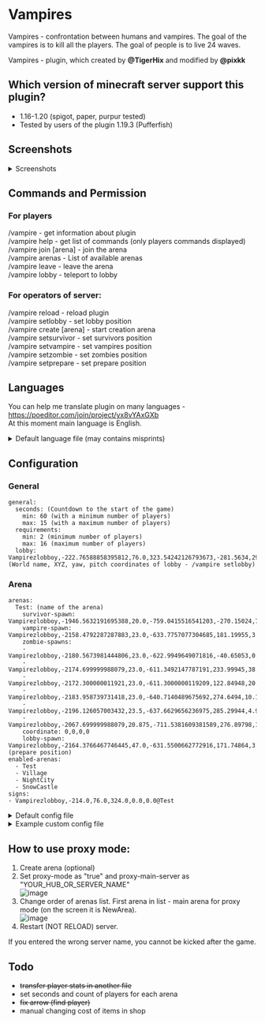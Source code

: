 
# Vampires
Vampires - confrontation between humans and vampires. The goal of the vampires is to kill all the players. The goal of people is to live 24 waves.

Vampires - plugin, which created by **@TigerHix** and modified by **@pixkk** 

## Which version of minecraft server support this plugin?
- 1.16-1.20 (spigot, paper, purpur tested)
- Tested by users of the plugin 1.19.3 (Pufferfish)

## Screenshots
<details>
  <summary>Screenshots</summary>
  
![image](https://user-images.githubusercontent.com/30828435/191724072-8944fc4f-b960-448b-b461-d67fb3618fc0.png)
![image](https://user-images.githubusercontent.com/30828435/191724144-1ee353ee-ed0d-4d4a-a235-f61d20143a0a.png)
![image](https://user-images.githubusercontent.com/30828435/191724220-1ec19ccf-33d7-4aca-a454-0d1fb9ff5d09.png)
![image](https://user-images.githubusercontent.com/30828435/191724710-daaf3f8b-1c15-4116-b32f-1bd8a39f0ce7.png)
![image](https://user-images.githubusercontent.com/30828435/191724778-02207e9b-2c3f-40c7-9484-88802e565419.png)

</details>


## Commands and Permission
### For players
/vampire - get information about plugin  
/vampire help - get list of commands (only players commands displayed)  
/vampire join [arena] - join the arena  
/vampire arenas - List of available arenas  
/vampire leave - leave the arena  
/vampire lobby - teleport to lobby  

### For operators of server:
/vampire reload - reload plugin  
/vampire setlobby - set lobby position  
/vampire create [arena] - start creation arena  
/vampire setsurvivor - set survivors position  
/vampire setvampire - set vampires position  
/vampire setzombie - set zombies position  
/vampire setprepare - set prepare position  

## Languages
You can help me translate plugin on many languages - https://poeditor.com/join/project/yx8vYAxGXb  
At this moment main language is English.  


<details>
  <summary>Default language file (may contains misprints)</summary>
  
  ```yaml
# Messages file

available-commands: Available commands
join-command: Join the game
leave-command: Leave current game
lobby-command: Teleport to the lobby
help-command: Show this page
list-of-arenas: List of available arenas
invalid-arguments: Invalid arguments. Use command
arena-not-exist: Arena does not exist!
arena-exist: This arena already exists!
arena-created: The arena has been successfully created! Now set the spawn point for survivors ("/vampire setsurvivor.")
survivor-spawn-created: The spawn location of the survivors is set. Now set a spawn point of vampires ("/vampire setvampire")
prepare-created: Waiting room set up! The arena has been completed.
vampire-spawn-created: Vampire spawn location is set. Now set a spawn point of zombies ("/vampire setvampire")
zombie-spawn-in-progress: Zombie spawn location is set. Enter the command again to install next point. The minimum number of points is 5.
zombie-spawn-created: Zombie spawn locations are set. You can continue to install more points. If you are ready, type /vampire setprepare for install a spawn point of prepare.
zombie-spawn-not-enough: Not enough zombie spawn points. To install additional
need-create-arena: First, create an arena /vampire create [target].
need-survivor-spawn: 'First, set the survivor spawn location: "/vampire setsurvivor."'
need-vampire-spawn: 'First, set the vampire spawn location: "/vampire setvampire."'
already-in-game: You are already in the game!
in-game: You are in the game!
game-started: The game has already started!
full-arena: The arena is full!
not-in-game: You are not in the game!
no-leave: You can't leave the game now!
too-many-arguments: Too many arguments! Use command
lobby-created: Lobby successfully installed!
plugin-reloaded: Plugin settings reloaded!
unknown-command: 'Unknown command. List of all commands: "/vampire help"'
gold-1: gold!
gold-2: Gold!
gold-3: Gold
blood-1: blood!
blood-2: Blood!
blood-3: Blood
blood-4: blood
get-ready: Get ready
wave: Wave
survivors: Survivors
survivors-2: survivors
vampires: Vampires
zombies: Zombie
sign-waiting: Expectation
sign-started: game in progress
map-name: Map
players: Players
player: Player
joined: joined the game.
you-are-joined: You have joined the game.
was-kicked: was excluded from the game.
left-the-game: left the game.
you-left-the-game: You have left the game.
arena-reset: The arena has been reset.
the-game-will-start-soon: The game will start soon!
game-will-start-in: The game will start in
seconds: sec.
you-are-vampire: TASTE THEIR BLOOD
became-vampire: YOU BECAME A VAMPIRE
you-are-alive: SURVIVE AT ANY COST
first-wave: The first wave will start in 30 seconds, get ready.
before-the-next-wave: before the next wave.
last-wave: Last wave. Hold on for more than 2 minutes...
game-over: The game is over!
won: won!
cost: Price
vampire-fang: Vampire Fang
original-vampire-fang: original vampire scream
head: Head
clothes: clothing
wooden-sword: wooden sword
stone-sword: stone sword
iron-sword: an iron sword
lava-sword: lava sword
pumice-sword: lava sword
steel-spring: steel spring
plasma-cutter: Plasma cutter
inflatable-bar: inflatable bar
piercing-shard: Piercing Shard
stone-shard: stone shard
hardened-steel: Hardened steel
tempered-piercing-shard: Tempered Piercing Shard
tempered-stone-shard: Hardened Stone Shard
tempered-plasma-cutter: Tempered Plasma Sword
sword-of-god: Sword of God
leather-set: Leather set
iron-set: iron kit
tempered-leather-set: Hardened Leather Set
tempered-iron-set: Hardened Iron Set
spiked-leather-set: Spiked Leather Set
spiked-iron-set: Spiked Iron Set
good-set: Good set
student-snack: Student snack
tropical-resort: tropical resort
take-out: take out
pig-out: pig out
homemade-food: homemade food
food-of-the-gods: food of the gods
health-potion: Health Potion
health-regeneration: Potion of Regeneration
potion-of-the-god: Potion of God
hardened-leather-helm: Hardened Leather Helm
hardened-leather-chestplate: Hardened Leather Chest
hardened-leather-leggings: Hardened Leather Leggings
hardened-leather-boots: Tempered Leather Boots
tempered-iron-helm: Wrought iron helmet
tempered-iron-chestplate: Wrought iron breastplate
tempered-iron-leggings: Wrought Iron Leggings
tempered-iron-boots: Wrought iron boots
spiked-leather-helm: Spiked Leather Helm
spiked-leather-chestplate: Spiked Leather Chest
spiked-leather-leggings: Spiked Leather Leggings
spiked-leather-boots: Studded leather boots
spiked-iron-helm: Spiked Iron Helm
spiked-iron-chestplate: Spiked Iron Breastplate
spiked-iron-leggings: Spiked Iron Leggings
spiked-iron-boots: Spiked Iron Boots
diamond-helm: God's Diamond Helmet
diamond-chestplate: Diamond Breastplate of God
diamond-leggings: Diamond Leggings of God
diamond-boots: Diamond Boots of God
blazing-blade: blazing blade
leave-arena: Leave the arena
no-name-of-arena: Arena name missing.
sign-created: Plate created
sign-removed: Decal removed
id-dead: killed by zombies or crashed
gamers-left: Left
was-killed: was killed
impossible-use-command-now: You can't use this command right now.
enter-command: Enter
for-leave-arena: to leave the game
disabled: Disabled...
arena-is-full: The arena is full!
buy-in-shop-success: The purchase was successful!
shop: Score
not-enough: Not enough
for-purchase: for purchase
flaming-arrow: flaming arrow
flaming-arrow-desc: Indicates nearest survivor
vampire-regeneration: Vampire regeneration
vampire-regeneration-desc: 30 seconds of strong regeneration
instant-health: Instant Health
instant-health-desc: Fully replenish your health bar
vampire-aura: Vampire Aura
vampire-aura-desc: Super strength for 15 seconds
vampire-jump: Vampire Jump
vampire-jump-desc: Crazy jump. Lasts until next death
health-boost: Health Boost
health-boost-desc: Additional row of hearts. Lasts until next death
not-sure-needed: Not sure if you need it now
follow-arrow: follow the arrow
delimiter: "\u25ac\u25ac\u25ac\u25ac\u25ac\u25ac\u25ac\u25ac\u25ac\u25ac\u25ac\u25ac\u25ac\u25ac\u25ac\u25ac\u25ac\u25ac\u25ac\u25ac\u25ac\u25ac\u25ac\u25ac\u25ac\u25ac\u25ac\u25ac\u25ac\u25ac\u25ac\u25ac\u25ac\u25ac\u25ac\u25ac\u25ac\u25ac\u25ac\u25ac\u25ac\u25ac\u25ac\u25ac\u25ac\u25ac\u25ac\u25ac\u25ac\u25ac\u25ac\u25ac\u25ac\u25ac\u25ac\u25ac\u25ac"
game-stats: Game stats
vampire-kills: Vampire kills
survivor-kills: Survivor kills
lose: lose!
  ```
</details>

## Configuration

### General
```
general:
  seconds: (Countdown to the start of the game) 
    min: 60 (with a minimum number of players) 
    max: 15 (with a maximum number of players) 
  requirements:
    min: 2 (minimum number of players) 
    max: 16 (maximum number of players) 
  lobby: Vampirezlobboy,-222.76588858395812,76.0,323.54242126793673,-281.5634,29.700142 (World name, XYZ, yaw, pitch coordinates of lobby - /vampire setlobby)
```
### Arena
```
arenas:
  Test: (name of the arena) 
    survivor-spawn: Vampirezlobboy,-1946.5632191695388,20.0,-759.0415516541203,-270.15024,7.0499616
    vampire-spawn: Vampirezlobboy,-2158.4792287287883,23.0,-633.7757077304685,181.19955,3.4499598
    zombie-spawns:
    - Vampirezlobboy,-2180.5673981444806,23.0,-622.9949649071816,-40.65053,0.2999567
    - Vampirezlobboy,-2174.699999988079,23.0,-611.3492147787191,233.99945,38.69996
    - Vampirezlobboy,-2172.300000011921,23.0,-611.3000000119209,122.84948,20.549957
    - Vampirezlobboy,-2183.958739731418,23.0,-640.7140489675692,274.6494,10.199974
    - Vampirezlobboy,-2196.126057003432,23.5,-637.6629656236975,285.29944,4.949981
    - Vampirezlobboy,-2067.699999988079,20.875,-711.5381609381589,276.89798,14.699987
    coordinate: 0,0,0,0
    lobby-spawn: Vampirezlobboy,-2164.3766467746445,47.0,-631.5500662772916,171.74864,3.1499932 (prepare position)
enabled-arenas:
  - Test
  - Village
  - NightCity
  - SnowCastle
signs:
- Vampirezlobboy,-214.0,76.0,324.0,0.0,0.0@Test
```

  
<details>
  <summary>Default config file</summary>
  
  ```
  general:
    seconds:
      min: 60
      max: 15
    requirements:
      min: 2
      max: 16
  ```
</details>
<details>
  <summary>Example custom config file</summary>
  
  ```
  general:
    seconds:
      min: 60
      max: 15
    requirements:
      min: 2
      max: 16
    lobby: Vampirezlobboy,-222.76588858395812,76.0,323.54242126793673,-281.5634,29.700142
players:
  memduhg:
    coins: 5
    vampire-kills: 0
    survivor-kills: 1
    vampire-wins: 0
    survivor-wins: 0
  pixkk:
    coins: 162
    vampire-kills: 0
    survivor-kills: 1
    vampire-wins: 0
    survivor-wins: 0
  georgiy0804:
    coins: 262
    vampire-kills: 3
    survivor-kills: 0
    vampire-wins: 0
    survivor-wins: 0
arenas:
  Test:
    survivor-spawn: Vampirezlobboy,-1946.5632191695388,20.0,-759.0415516541203,-270.15024,7.0499616
    vampire-spawn: Vampirezlobboy,-2158.4792287287883,23.0,-633.7757077304685,181.19955,3.4499598
    zombie-spawns:
    - Vampirezlobboy,-2180.5673981444806,23.0,-622.9949649071816,-40.65053,0.2999567
    - Vampirezlobboy,-2174.699999988079,23.0,-611.3492147787191,233.99945,38.69996
    - Vampirezlobboy,-2172.300000011921,23.0,-611.3000000119209,122.84948,20.549957
    - Vampirezlobboy,-2183.958739731418,23.0,-640.7140489675692,274.6494,10.199974
    - Vampirezlobboy,-2196.126057003432,23.5,-637.6629656236975,285.29944,4.949981
    - Vampirezlobboy,-2067.699999988079,20.875,-711.5381609381589,276.89798,14.699987
    coordinate: 0,0,0,0
    lobby-spawn: Vampirezlobboy,-2164.3766467746445,47.0,-631.5500662772916,171.74864,3.1499932
  enabled-arenas:
  - Test
  - Village
  - NightCity
  - SnowCastle
signs:
- Vampirezlobboy,-214.0,76.0,324.0,0.0,0.0@Arp

  ```
</details>

## How to use proxy mode:
1. Create arena (optional)
2. Set proxy-mode as "true" and proxy-main-server as "YOUR_HUB_OR_SERVER_NAME"  
![image](https://github.com/user-attachments/assets/563c4de8-97fb-4935-bd1b-9e26a4a664e7)
3. Change order of arenas list. First arena in list - main arena for proxy mode (on the screen it is NewArea).  
![image](https://github.com/user-attachments/assets/a590184e-68b5-4edd-a3d7-6b0f82df4621)
4. Restart (NOT RELOAD) server.

If you entered the wrong server name, you cannot be kicked after the game.

## Todo

- ~~transfer player stats in another file~~ 
- set seconds and count of players for each arena
- ~~fix arrow (find player)~~
- manual changing cost of items in shop
